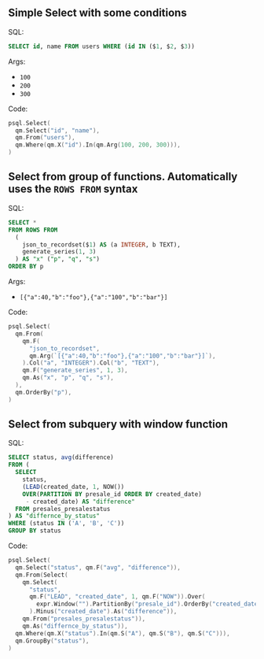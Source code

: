 ## Simple Select with some conditions

SQL:

```sql
SELECT id, name FROM users WHERE (id IN ($1, $2, $3))
```

Args:

* `100`
* `200`
* `300`

Code:

```go
psql.Select(
  qm.Select("id", "name"),
  qm.From("users"),
  qm.Where(qm.X("id").In(qm.Arg(100, 200, 300))),
)
```

## Select from group of functions. Automatically uses the `ROWS FROM` syntax

SQL:

```sql
SELECT *
FROM ROWS FROM
  (
    json_to_recordset($1) AS (a INTEGER, b TEXT),
    generate_series(1, 3)
  ) AS "x" ("p", "q", "s")
ORDER BY p
```

Args:

* ``[{"a":40,"b":"foo"},{"a":"100","b":"bar"}]``

Code:

```go
psql.Select(
  qm.From(
    qm.F(
      "json_to_recordset",
      qm.Arg(`[{"a":40,"b":"foo"},{"a":"100","b":"bar"}]`),
    ).Col("a", "INTEGER").Col("b", "TEXT"),
    qm.F("generate_series", 1, 3),
    qm.As("x", "p", "q", "s"),
  ),
  qm.OrderBy("p"),
)
```

## Select from subquery with window function

SQL:

```sql
SELECT status, avg(difference)
FROM (
  SELECT
    status, 
    (LEAD(created_date, 1, NOW())
    OVER(PARTITION BY presale_id ORDER BY created_date)
     - created_date) AS "difference"
  FROM presales_presalestatus
) AS "differnce_by_status"
WHERE (status IN ('A', 'B', 'C'))
GROUP BY status
```

Code:

```go
psql.Select(
  qm.Select("status", qm.F("avg", "difference")),
  qm.From(Select(
    qm.Select(
      "status",
      qm.F("LEAD", "created_date", 1, qm.F("NOW")).Over(
        expr.Window("").PartitionBy("presale_id").OrderBy("created_date"),
      ).Minus("created_date").As("difference")),
    qm.From("presales_presalestatus")),
    qm.As("differnce_by_status")),
  qm.Where(qm.X("status").In(qm.S("A"), qm.S("B"), qm.S("C"))),
  qm.GroupBy("status"),
)
```
